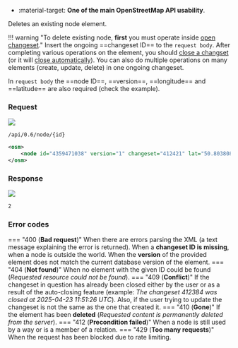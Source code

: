 <div class="grid cards" markdown>

- :material-target: **One of the main OpenStreetMap API usability**.

</div>

Deletes an existing node element.

!!! warning "To delete existing node, **first** you must operate inside [open changeset](open_changeset.md)."
    Insert the ongoing ==changeset ID== to the `request body`. After completing various operations on the element, you should [close a changset](close_changeset.md) (or it will [close automatically](../general_informations/changesets.md#changesets-attributes)). You can also do multiple operations on many elements (create, update, delete) in one ongoing changeset.

In `request body` the ==node ID==, ==version==, ==longitude== and ==latitude== are also required (check the example).

### Request

![](https://img.shields.io/badge/DELETE-red)

```
/api/0.6/node/{id}
```

``` xml title="deleteNodeBody_example.xml" linenums="1" hl_lines="2"
<osm>
	<node id="4359471038" version="1" changeset="412421" lat="50.8038088" lon="16.2646552" />
</osm>
```

### Response

![](https://img.shields.io/badge/Response-200%20OK-brightgreen)

```xml title="succesDeleteNode_example.xml" linenums="1"
2
```

### Error codes

=== "400 (**Bad request**)"
    When there are errors parsing the XML (a text message explaining the error is returned). When a **changeset ID is missing**, when a node is outside the world. When the **version** of the provided element does not match the current database version of the element.<!--niepotrzebne pogrubienie-->
=== "404 (**Not found**)"
    When no element with the given ID could be found (*Requested resource could not be found*).
=== "409 (**Conflict**)"
    If the changeset in question has already been closed either by the user or as a result of the auto-closing feature (example: *The changeset 412384 was closed at 2025-04-23 11:51:26 UTC*). Also, if the user trying to update the changeset is not the same as the one that created it.
=== "410 (**Gone**)"
    If the element has been **deleted** (*Requested content is permanently deleted from the server*).<!--niepotrzebne pogrubienie-->
=== "412 (**Precondition failed**)"
    When a node is still used by a way or is a member of a relation.
=== "429 (**Too many requests**)"
    When the request has been blocked due to rate limiting.